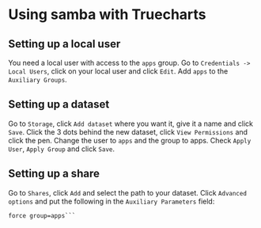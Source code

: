 # Using samba with Truecharts

## Setting up a local user

You need a local user with access to the `apps` group.
Go to `Credentials -> Local Users`, click on your local user and click `Edit`.
Add `apps` to the `Auxiliary Groups`.

## Setting up a dataset

Go to `Storage`, click `Add dataset` where you want it, give it a name and click `Save`.
Click the 3 dots behind the new dataset, click `View Permissions` and click the pen.
Change the user to `apps` and the group to apps. Check `Apply User`, `Apply Group` and click `Save`.

## Setting up a share

Go to `Shares`, click `Add` and select the path to your dataset.
Click `Advanced options` and put the following in the `Auxiliary Parameters` field:

```force user=apps
force group=apps```
